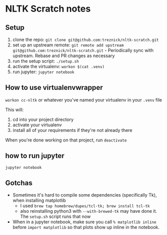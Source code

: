 # NLTK Scratch notes

## Setup

  1. clone the repo: `git clone git@github.com:treznick/nltk-scratch.git`
  2. set up an upstream remote: `git remote add upstream git@github.com:treznick/nltk-scratch.git`
    - Periodically sync with upstream. Rebase and PR changes as necessary
  3. run the setup script: `./setup.sh`
  4. activate the virtualenv: `workon $(cat .venv)`
  5. run jupyter: `jupyter notebook`

## How to use virtualenvwrapper

`workon cc-nltk` or whatever you've named your virtualenv in your `.venv` file

This will:
  1. cd into your project directory
  2. activate your virtualenv
  3. install all of your requirements if they're not already there

When you're done working on that project, run `deactivate`

## how to run jupyter

`jupyter notebook`

## Gotchas

  * Sometimes it's hard to compile some dependencies (specifically Tk), when installing matplotlib
    * I used `brew tap homebrew/dupes/tcl-tk; brew install tcl-tk`
    * also reinstalling python3 with `--with-brewed-tk` may have done it. The `setup.sh` script runs that now
  * When in a jupyter notebook, make sure you call `% matplotlib inline` before `import matplotlib` so that plots show up inline in the notebook.
